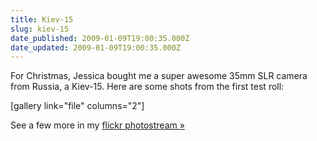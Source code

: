 ```yaml
---
title: Kiev-15
slug: kiev-15
date_published: 2009-01-09T19:00:35.000Z
date_updated: 2009-01-09T19:00:35.000Z
---
```


For Christmas, Jessica bought me a super awesome 35mm SLR camera from Russia, a Kiev-15. Here are some shots from the first test roll:

[gallery link="file" columns="2"]

See a few more in my [flickr photostream »](http://flickr.com/photos/asilentthing/)

